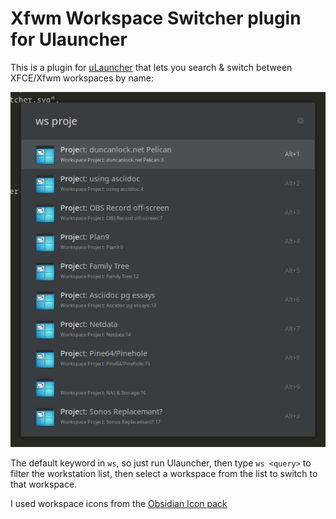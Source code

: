 # Xfwm Workspace Switcher plugin for Ulauncher

This is a plugin for [uLauncher](https://ulauncher.io/) that lets you search & switch between XFCE/Xfwm workspaces by name:

![](./screenshots/search.png)

The default keyword in `ws`, so just run Ulauncher, then type `ws <query>` to filter the workstation list, then select a workspace from the list to switch to that workspace.

I used workspace icons from the [Obsidian Icon pack](https://github.com/madmaxms/iconpack-obsidian)
